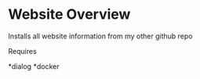 # Website Overview

Installs all website information from my other github repo

Requires 

*dialog
*docker
